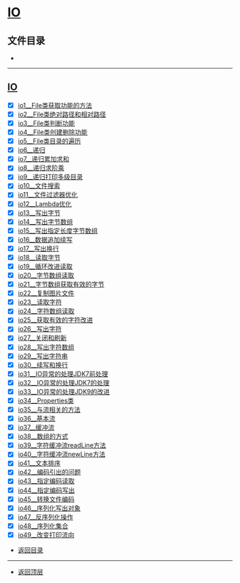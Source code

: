 
# [IO](../README.md)

## 文件目录

- [](#)

--------------------

## [IO](IO)

- [x] [io1__File类获取功能的方法](src/com/cpucode/java/io1.java)
- [x] [io2__File类绝对路径和相对路径](src/com/cpucode/java/io2.java)
- [x] [io3__File类判断功能](src/com/cpucode/java/io3.java)
- [x] [io4__File类创建删除功能](src/com/cpucode/java/io4.java)
- [x] [io5__File类目录的遍历](src/com/cpucode/java/io5.java)
- [x] [io6__递归](src/com/cpucode/java/io6.java)
- [x] [io7__递归累加求和](src/com/cpucode/java/io7.java)
- [x] [io8__递归求阶乘](src/com/cpucode/java/io8.java)
- [x] [io9__递归打印多级目录](src/com/cpucode/java/io9.java)
- [x] [io10__文件搜索](src/com/cpucode/java/io10.java)
- [x] [io11__文件过滤器优化](src/com/cpucode/java/io11.java)
- [x] [io12__Lambda优化](src/com/cpucode/java/io12.java)
- [x] [io13__写出字节](src/com/cpucode/java/io13.java)
- [x] [io14__写出字节数组](src/com/cpucode/java/io14.java)
- [x] [io15__写出指定长度字节数组](src/com/cpucode/java/io15.java)
- [x] [io16__数据追加续写](src/com/cpucode/java/io16.java)
- [x] [io17__写出换行](src/com/cpucode/java/io17.java)
- [x] [io18__读取字节](src/com/cpucode/java/io18.java)
- [x] [io19__循环改进读取](src/com/cpucode/java/io19.java)
- [x] [io20__字节数组读取](src/com/cpucode/java/io20.java)
- [x] [io21__字节数组获取有效的字节](src/com/cpucode/java/io21.java)
- [x] [io22__复制图片文件](src/com/cpucode/java/io22.java)
- [x] [io23__读取字符](src/com/cpucode/java/io23.java)
- [x] [io24__字符数组读取](src/com/cpucode/java/io24.java)
- [x] [io25__获取有效的字符改进](src/com/cpucode/java/io25.java)
- [x] [io26__写出字符](src/com/cpucode/java/io26.java)
- [x] [io27__关闭和刷新](src/com/cpucode/java/io27.java)
- [x] [io28__写出字符数组](src/com/cpucode/java/io28.java)
- [x] [io29__写出字符串](src/com/cpucode/java/io29.java)
- [x] [io30__续写和换行](src/com/cpucode/java/io30.java)
- [x] [io31__IO异常的处理JDK7前处理](src/com/cpucode/java/io31.java)
- [x] [io32__IO异常的处理JDK7的处理](src/com/cpucode/java/io32.java)
- [x] [io33__IO异常的处理JDK9的改进](src/com/cpucode/java/io33.java) 
- [x] [io34__Properties类](src/com/cpucode/java/io34.java)
- [x] [io35__与流相关的方法](src/com/cpucode/java/io35.java)
- [x] [io36__基本流](src/com/cpucode/java/io36.java)
- [x] [io37__缓冲流](src/com/cpucode/java/io37.java)
- [x] [io38__数组的方式](src/com/cpucode/java/io38.java)
- [x] [io39__字符缓冲流readLine方法](src/com/cpucode/java/io39.java)
- [x] [io40__字符缓冲流newLine方法](src/com/cpucode/java/io40.java)
- [x] [io41__文本排序](src/com/cpucode/java/io41.java)
- [x] [io42__编码引出的问题](src/com/cpucode/java/io42.java)
- [x] [io43__指定编码读取](src/com/cpucode/java/io43.java)
- [x] [io44__指定编码写出](src/com/cpucode/java/io44.java)
- [x] [io45__转换文件编码](src/com/cpucode/java/io45.java)
- [x] [io46__序列化写出对象](src/com/cpucode/java/io46.java)
- [x] [io47__反序列化操作](src/com/cpucode/java/io47.java)
- [x] [io48__序列化集合](src/com/cpucode/java/io48.java)
- [x] [io49__改变打印流向](src/com/cpucode/java/io49.java)

- [返回目录](#文件目录)

-------------

- [返回顶层](../README.md)